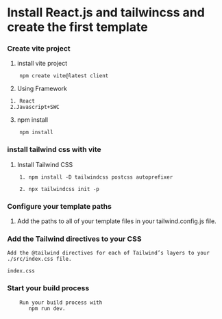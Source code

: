# Install React.js and tailwincss and create the first template

### Create vite project

1. install vite project

```
    npm create vite@latest client
```

2. Using Framework

```
 1. React
 2.Javascript+SWC
```

3. npm install

```
    npm install

```

### install tailwind css with vite

1. Install Tailwind CSS

```
    1. npm install -D tailwindcss postcss autoprefixer

    2. npx tailwindcss init -p
```

### Configure your template paths

1. Add the paths to all of your template files in your tailwind.config.js file.

### Add the Tailwind directives to your CSS

```
Add the @tailwind directives for each of Tailwind’s layers to your ./src/index.css file.

index.css
```

### Start your build process

```
    Run your build process with
       npm run dev.
```
